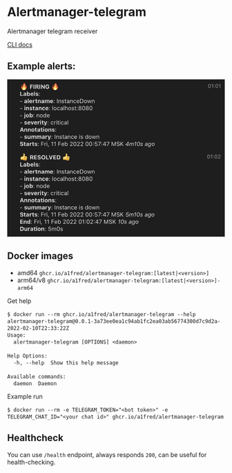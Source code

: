 # Alertmanager-telegram
Alertmanager telegram receiver

[CLI docs](CLI.md)

## Example alerts:
![Alerts example](alerts.png)

## Docker images
 * amd64 `ghcr.io/a1fred/alertmanager-telegram:[latest|<version>]`
 * arm64/v8 `ghcr.io/a1fred/alertmanager-telegram:[latest|<version>]-arm64`

Get help
```shell
$ docker run --rm ghcr.io/a1fred/alertmanager-telegram --help
alertmanager-telegram@0.0.1-3a73ee0ea1c94ab1fc2ea03ab56774300d7c9d2a-2022-02-10T22:33:22Z
Usage:
  alertmanager-telegram [OPTIONS] <daemon>

Help Options:
  -h, --help  Show this help message

Available commands:
  daemon  Daemon
```

Example run
```shell
$ docker run --rm -e TELEGRAM_TOKEN="<bot token>" -e TELEGRAM_CHAT_ID="<your chat id>" ghcr.io/a1fred/alertmanager-telegram
```

## Healthcheck
You can use `/health` endpoint, always responds `200`, can be useful for health-checking.
